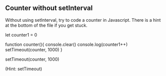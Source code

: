 ## Counter without setInterval

Without using setInterval, try to code a counter in Javascript. There is a hint at the bottom of the file if you get stuck.

let counter1 = 0

function counter(){
  console.clear()
  console.log(counter1++)
  setTimeout(counter, 1000)
}

setTimeout(counter, 1000)






































































(Hint: setTimeout)